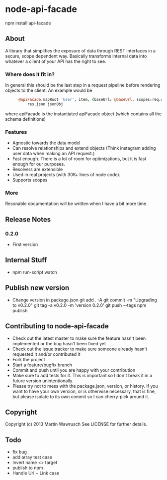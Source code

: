 node-api-facade
===========================

npm install api-facade

## About

A library that simplifies the exposure of data through REST interfaces in a secure, scope dependent way. Basically transforms internal data into whatever a client of your API has the right to see.

### Where does it fit in?

In general this should be the last step in a request pipeline before rendering objects to the client. An example would be

```coffeescript
      @apiFacade.mapRoot 'User', item, {baseUrl: @baseUrl, scopes:req.scopes}, (err,jsonObj) =>
          res.json jsonObj 
```

where apiFacade is the instantiated apiFacade object (which contains all the schema definitions)


### Features
* Agnostic towards the data model
* Can resolve relationships and extend objects (Think instagram adding user data when making an API request.)
* Fast enough. There is a lot of room for optimizations, but it is fast enough for our purposes.
* Resolvers are extensible
* Used in real projects (with 30K+ lines of node code).
* Supports scopes

### More
Resonable documentation will be written when I have a bit more time.

## Release Notes

### 0.2.0
* First version



## Internal Stuff

* npm run-script watch

## Publish new version

* Change version in package.json
git add . -A
git commit -m "Upgrading to v0.2.0"
git tag -a v0.2.0 -m 'version 0.2.0'
git push --tags
npm publish

## Contributing to node-api-facade
 
* Check out the latest master to make sure the feature hasn't been implemented or the bug hasn't been fixed yet
* Check out the issue tracker to make sure someone already hasn't requested it and/or contributed it
* Fork the project
* Start a feature/bugfix branch
* Commit and push until you are happy with your contribution
* Make sure to add tests for it. This is important so I don't break it in a future version unintentionally.
* Please try not to mess with the package.json, version, or history. If you want to have your own version, or is otherwise necessary, that is fine, but please isolate to its own commit so I can cherry-pick around it.

## Copyright

Copyright (c) 2013 Martin Wawrusch See LICENSE for
further details.

## Todo

* fix bug
* add array test case
* Invert name <> target
* publish to npm
* Handle Url + Link case
